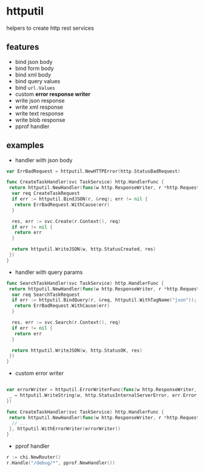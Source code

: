 # httputil

helpers to create http rest services

## features

- bind json body
- bind form body
- bind xml body
- bind query values
- bind `url.Values`
- custom **error response writer**
- write json response
- write xml response
- write text response
- write blob response
- pprof handler

## examples

- handler with json body

```go
var ErrBadRequest = httputil.NewHTTPError(http.StatusBadRequest)

func CreateTaskHandler(svc TaskService) http.HandlerFunc {
 return httputil.NewHandler(func(w http.ResponseWriter, r *http.Request) error {
  var req CreateTaskRequest
  if err := httputil.BindJSON(r, &req); err != nil {
   return ErrBadRequest.WithCause(err)
  }

  res, err := svc.Create(r.Context(), req)
  if err != nil {
   return err
  }

  return httputil.WriteJSON(w, http.StatusCreated, res)
 })
}
```

- handler with query params

```go
func SearchTaskHandler(svc TaskService) http.HandlerFunc {
 return httputil.NewHandler(func(w http.ResponseWriter, r *http.Request) error {
  var req SearchTaskRequest
  if err := httputil.BindQuery(r, &req, httputil.WithTagName("json")); err != nil {
   return ErrBadRequest.WithCause(err)
  }

  res, err := svc.Search(r.Context(), req)
  if err != nil {
   return err
  }

  return httputil.WriteJSON(w, http.StatusOK, res)
 })
}
```

- custom error writer

```go

var errorWriter = httputil.ErrorWriterFunc(func(w http.ResponseWriter, err error) {
 _ = httputil.WriteString(w, http.StatusInternalServerError, err.Error())
})

func CreateTaskHandler(svc TaskService) http.HandlerFunc {
 return httputil.NewHandler(func(w http.ResponseWriter, r *http.Request) error {
  // ...
 }, httputil.WithErrorWriter(errorWriter))
}

```

- pprof handler

```go
r := chi.NewRouter()
r.Handle("/debug/*", pprof.NewHandler())
```
